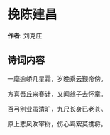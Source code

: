 # 挽陈建昌

**作者**: 刘克庄

## 诗词内容

一麾逾峤几星霜，岁晚乘云觐帝傍。

方喜吾丘来春计，又闻翁子去怀章。

百弓别业虽清旷，九尺长身已老苍。

原上悲风吹宰树，伤心鸡絮莫携将。

